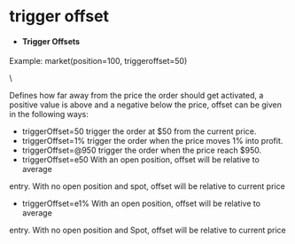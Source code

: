 # trigger offset



* #### Trigger Offsets

Example: market(position=100, triggeroffset=50)

\


Defines how far away from the price the order should get activated, a positive value is above and a negative below the price, offset can be given in the following ways:

* triggerOffset=50    trigger the order at $50 from the current price.
* triggerOffset=1%    trigger the order when the price moves 1% into profit.
* triggerOffset=@950    trigger the order when the price reach $950.
* triggerOffset=e50    With an open position, offset will be relative to average

entry. With no open position and spot, offset will be relative to current price

* triggerOffset=e1%    With an open position, offset will be relative to average

entry. With no open position and Spot, offset will be relative to current price
